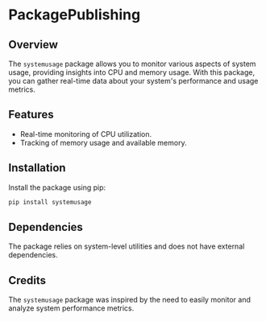 # PackagePublishing

## Overview

The `systemusage` package allows you to monitor various aspects of system usage, providing insights into CPU and memory usage. With this package, you can gather real-time data about your system's performance and usage metrics.

## Features

- Real-time monitoring of CPU utilization.
- Tracking of memory usage and available memory.

## Installation

Install the package using pip:

```bash
pip install systemusage
```

## Dependencies

The package relies on system-level utilities and does not have external dependencies.

## Credits

The `systemusage` package was inspired by the need to easily monitor and analyze system performance metrics.


